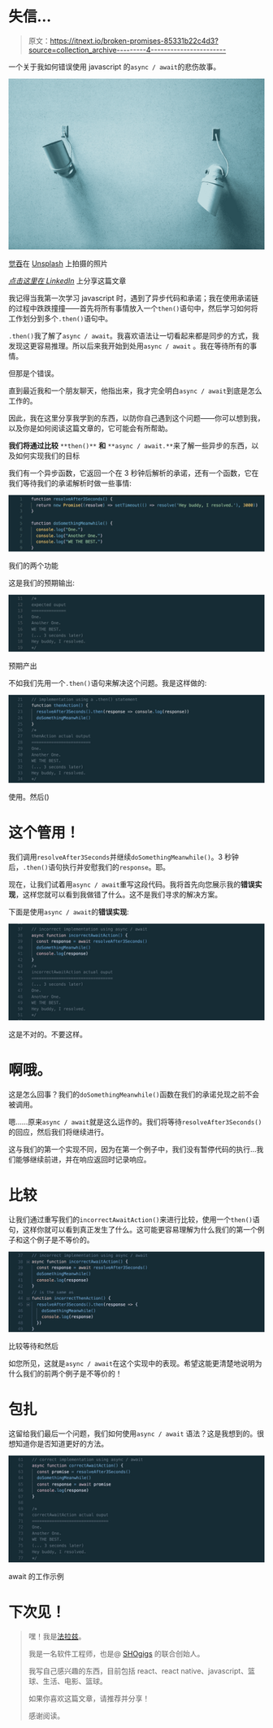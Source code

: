 # 失信…

> 原文：<https://itnext.io/broken-promises-85331b22c4d3?source=collection_archive---------4----------------------->

一个关于我如何错误使用 javascript 的`async / await`的悲伤故事。

![](img/60d9e1ba8210da847d7f9efd7bb850b8.png)

[觉吞](https://unsplash.com/photos/4wQ6Y-jyeME?utm_source=unsplash&utm_medium=referral&utm_content=creditCopyText)在 [Unsplash](https://unsplash.com/search/photos/broken?utm_source=unsplash&utm_medium=referral&utm_content=creditCopyText) 上拍摄的照片

[*点击这里在 LinkedIn*](https://www.linkedin.com/cws/share?url=https%3A%2F%2Fitnext.io%2Fbroken-promises-85331b22c4d3) 上分享这篇文章

我记得当我第一次学习 javascript 时，遇到了异步代码和承诺；我在使用承诺链的过程中跌跌撞撞——首先将所有事情放入一个`then()`语句中，然后学习如何将工作划分到多个`.then()`语句中。

`.then()`我了解了`async / await`。我喜欢语法让一切看起来都是同步的方式，我发现这更容易推理。所以后来我开始到处用`async / await` 。我在等待所有的事情。

但那是个错误。

直到最近我和一个朋友聊天，他指出来，我才完全明白`async / await`到底是怎么工作的。

因此，我在这里分享我学到的东西，以防你自己遇到这个问题——你可以想到我，以及你是如何阅读这篇文章的，它可能会有所帮助。

**我们将通过比较** `**then()**` **和** `**async / await.**`来了解一些异步的东西，以及如何实现我们的目标

我们有一个异步函数，它返回一个在 3 秒钟后解析的承诺，还有一个函数，它在我们等待我们的承诺解析时做一些事情:

![](img/df79727430c5a970d1ef89a7cb45c023.png)

我们的两个功能

这是我们的预期输出:

![](img/75cfa9d849d8db7582d0ba062ceecd68.png)

预期产出

不如我们先用一个`.then()`语句来解决这个问题。我是这样做的:

![](img/991dc3ad89ecf046eb2627b7bd373aeb.png)

使用。然后()

# 这个管用！

我们调用`resolveAfter3Seconds`并继续`doSomethingMeanwhile()`。3 秒钟后，`.then()`语句执行并安慰我们的`response`。耶。

现在，让我们试着用`async / await`重写这段代码。我将首先向您展示我的**错误实现**，这样您就可以看到我做错了什么。这不是我们寻求的解决方案。

下面是使用`async / await`的**错误实现**:

![](img/6525d33fa87293ce00eb44f443db07b2.png)

这是不对的。不要这样。

# 啊哦。

这是怎么回事？我们的`doSomethingMeanwhile()`函数在我们的承诺兑现之前不会被调用。

嗯……原来`async / await`就是这么运作的。我们将等待`resolveAfter3Seconds()`的回应，然后我们将继续进行。

这与我们的第一个实现不同，因为在第一个例子中，我们没有暂停代码的执行…我们能够继续前进，并在响应返回时记录响应。

# 比较

让我们通过重写我们的`incorrectAwaitAction()`来进行比较，使用一个`then()`语句，这样你就可以看到真正发生了什么。这可能更容易理解为什么我们的第一个例子和这个例子是不等价的。

![](img/931a1dc398048fafd816dad6c8a2868f.png)

比较等待和然后

如您所见，这就是`async / await`在这个实现中的表现。希望这能更清楚地说明为什么我们的前两个例子是不等价的！

# 包扎

这留给我们最后一个问题，我们如何使用`async / await` 语法？这是我想到的。很想知道你是否知道更好的方法。

![](img/a05d5e2758a44563d21d343a52768dda.png)

await 的工作示例

# 下次见！

> 嘿！我是[法拉兹](https://twitter.com/farazamiruddin)。
> 
> 我是一名软件工程师，也是@ [SHOgigs](https://www.shogigs.com) 的联合创始人。
> 
> 我写自己感兴趣的东西，目前包括 react、react native、javascript、篮球、生活、电影、篮球。
> 
> 如果你喜欢这篇文章，请推荐并分享！
> 
> 感谢阅读。